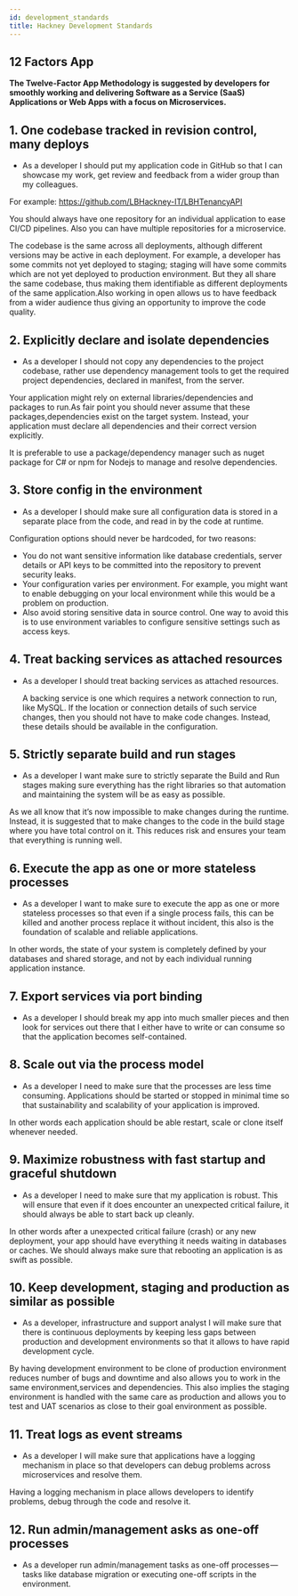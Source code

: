 ```yaml
---
id: development_standards
title: Hackney Development Standards
---
```


## 12 Factors App 

<b> The Twelve-Factor App Methodology is suggested by developers for smoothly working and delivering Software as a Service (SaaS) Applications or Web Apps with a focus on Microservices. </b>

## 1. One codebase tracked in revision control, many deploys

- As a developer I should put my application code in GitHub so that I can showcase my work, get review and feedback from a wider group than my colleagues.


For example: https://github.com/LBHackney-IT/LBHTenancyAPI

  You should always have one repository for an individual application to ease CI/CD pipelines. Also you can have multiple repositories for a microservice.

  The codebase is the same across all deployments, although different versions may be active in each deployment. For example, a developer has some commits not yet deployed to staging; staging will have some commits which are not yet deployed to production environment. But they all share the same codebase, thus making them identifiable as different deployments of the same application.Also working in open allows us to have feedback from a wider audience thus giving an opportunity to improve the code quality.

## 2. Explicitly declare and isolate dependencies

-  As a developer I should not copy any dependencies to the project codebase, rather use dependency management tools to get the required project dependencies, declared in manifest, from the server.


Your application might rely on external libraries/dependencies and packages to run.As fair point you should never assume that these packages,dependencies exist on the target system. Instead, your application must declare all dependencies and their correct version explicitly.

It is preferable to use a package/dependency manager such as nuget package for C# or npm for Nodejs to manage and resolve dependencies.

## 3. Store config in the environment

- As a developer I should make sure all configuration data is stored in a separate place from the code, and read in by the code at runtime.

Configuration options should never be hardcoded, for two reasons:

- You do not want sensitive information like database credentials, server details or API keys to be committed into the repository to prevent security leaks.
- Your configuration varies per environment. For example, you might want to enable debugging on your local environment while this would be a problem on production.
- Also avoid storing sensitive data in source control. One way to avoid this is to use environment variables to configure sensitive settings such as access keys.

## 4. Treat backing services as attached resources

- As a developer I should treat backing services as attached resources.

  A backing service is one which requires a network connection to run, like MySQL. If the location or connection details of such service changes, then you should not have to make code changes. Instead, these details should be available in the configuration.

## 5. Strictly separate build and run stages

- As a developer I want make sure to strictly separate the Build and Run stages making sure everything has the right libraries so that automation and maintaining the system will be as easy as possible.

As we all know that it’s now impossible to make changes during the runtime. Instead, it is suggested that to make changes to the code in the build stage where you have total control on it. This reduces risk and ensures your team that everything is running well.

## 6. Execute the app as one or more stateless processes

- As a developer I want to make sure to execute the app as one or more stateless processes so that even if a single process fails, this can be killed and another process replace it without incident, this also is the foundation of scalable and reliable applications.

In other words, the state of your system is completely defined by your databases and shared storage, and not by each individual running application instance.

## 7. Export services via port binding

- As a developer I should break my app into much smaller pieces and then look for services out there that I either have to write or can consume so that the application becomes self-contained.

## 8. Scale out via the process model

- As a developer I need to make sure that the processes are less time consuming. Applications should be started or stopped in minimal time so that sustainability and scalability of your application is improved.

In other words each application should be able restart, scale or clone itself whenever needed.

## 9. Maximize robustness with fast startup and graceful shutdown

- As a developer I need to make sure that my application is robust. This will ensure that even if it does encounter an unexpected critical failure, it should always be able to start back up cleanly.

In other words after a unexpected critical failure (crash) or any new deployment, your app should have everything it needs waiting in databases or caches. We should always make sure that rebooting an application is as swift as possible.

## 10. Keep development, staging and production as similar as possible

- As a developer, infrastructure and support analyst I will make sure that there is continuous deployments by keeping less gaps between production and development environments so that it allows to have rapid development cycle.

By having development environment to be clone of production environment reduces number of bugs and downtime and also allows you to work in the same environment,services and dependencies. This also implies the staging environment is handled with the same care as production and allows you to test and UAT scenarios as close to their goal environment as possible.

## 11. Treat logs as event streams

- As a developer I will make sure that applications have a logging mechanism in place so that developers can debug problems across microservices and resolve them.

Having a logging mechanism in place allows developers to identify problems, debug through the code and resolve it.

## 12. Run admin/management asks as one-off processes

- As a developer run admin/management tasks as one-off processes — tasks like database migration or executing one-off scripts in the environment.
